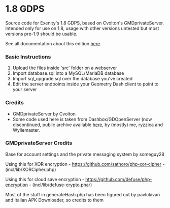 # 1.8 GDPS
Source code for Exenity's 1.8 GDPS, based on Cvolton's GMDprivateServer.
Intended only for use on 1.8, usage with other versions untested but most versions pre-1.9 should be usable.

See all documentation about this edition [here](Documentation.md).

### Basic Instructions
1) Upload the files inside 'src' folder on a webserver
2) Import database.sql into a MySQL/MariaDB database
3) Import sql_upgrade.sql over the database you've created
3) Edit the server endpoints inside your Geometry Dash client to point to your server

### Credits

- GMDprivateServer by Cvolton
- Some code used here is taken from Dashbox/GDOpenServer (now discontinued, public archive available [here](https://github.com/Stazzical/dashbox-old/), by (mostly) me, ryzzica and Wyliemaster.

### GMDprivateServer Credits
Base for account settings and the private messaging system by someguy28

Using this for XOR encryption - https://github.com/sathoro/php-xor-cipher - (incl/lib/XORCipher.php)

Using this for cloud save encryption - https://github.com/defuse/php-encryption - (incl/lib/defuse-crypto.phar)

Most of the stuff in generateHash.php has been figured out by pavlukivan and Italian APK Downloader, so credits to them
